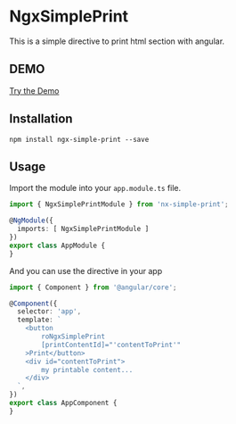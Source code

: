 # NgxSimplePrint
This is a simple directive to print html section with angular.

## DEMO

[Try the Demo](https://josueaqp92.github.io/ngx-simple-print/)

## Installation

```
npm install ngx-simple-print --save
```


## Usage

Import the module into your `app.module.ts` file.

```ts
import { NgxSimplePrintModule } from 'nx-simple-print';

@NgModule({
  imports: [ NgxSimplePrintModule ]
})
export class AppModule {
}
```

And you can use the directive in your app
```typescript
import { Component } from '@angular/core';

@Component({
  selector: 'app',
  template: `
    <button
        roNgxSimplePrint
        [printContentId]="'contentToPrint'"
    >Print</button>
    <div id="contentToPrint">
        my printable content...
    </div>
  `,
})
export class AppComponent {
}
```
